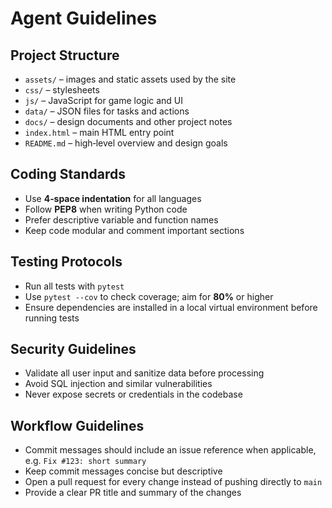 # Agent Guidelines

## Project Structure

- `assets/` – images and static assets used by the site
- `css/` – stylesheets
- `js/` – JavaScript for game logic and UI
- `data/` – JSON files for tasks and actions
- `docs/` – design documents and other project notes
- `index.html` – main HTML entry point
- `README.md` – high‑level overview and design goals

## Coding Standards

- Use **4‑space indentation** for all languages
- Follow **PEP8** when writing Python code
- Prefer descriptive variable and function names
- Keep code modular and comment important sections

## Testing Protocols

- Run all tests with `pytest`
- Use `pytest --cov` to check coverage; aim for **80%** or higher
- Ensure dependencies are installed in a local virtual environment before running tests

## Security Guidelines

- Validate all user input and sanitize data before processing
- Avoid SQL injection and similar vulnerabilities
- Never expose secrets or credentials in the codebase

## Workflow Guidelines

- Commit messages should include an issue reference when applicable, e.g. `Fix #123: short summary`
- Keep commit messages concise but descriptive
- Open a pull request for every change instead of pushing directly to `main`
- Provide a clear PR title and summary of the changes
